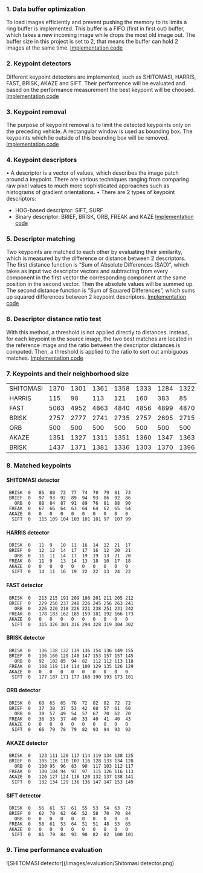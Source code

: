 ### 1. Data buffer optimization

To load images efficiently and prevent pushing the memory to its limits a ring buffer is implemented. This buffer is a FIFO (first in first out) buffer, which takes a new incoming image while drops the most old image out. The buffer size in this project is set to 2, that means the buffer can hold 2 images at the same time. [Implementation code](https://github.com/truongconghiep/SFND_2D_Feature_Tracking/blob/bfc5777227cdbdf56d30a30c00a31d162d60c63a/src/MidTermProject_Camera_Student.cpp#L65)

### 2. Keypoint detectors

Different keypoint detectors are implemented, such as SHITOMASI, HARRIS, FAST, BRISK, AKAZE and SIFT. Their performence will be evaluated and based on the performance measurement the best keypoint will be choosed. [Implementation code](https://github.com/truongconghiep/SFND_2D_Feature_Tracking/blob/bfc5777227cdbdf56d30a30c00a31d162d60c63a/src/matching2D_Student.cpp#L216)


### 3. Keypoint removal

The purpose of keypoint removal is to limit the detected keypoints only on the preceding vehicle. A rectangular window is used as bounding box. The keypoints which lie outside of this bounding box will be removed. [Implementation code](https://github.com/truongconghiep/SFND_2D_Feature_Tracking/blob/bfc5777227cdbdf56d30a30c00a31d162d60c63a/src/MidTermProject_Camera_Student.cpp#L102)


### 4. Keypoint descriptors

•	A descriptor is a vector of values, which describes the image patch around a keypoint. There are various techniques ranging from comparing raw pixel values to much more sophisticated approaches such as histograms of gradient orientations. 
•	There are 2 types of keypoint descriptors: 
-	HOG-based descriptor: SIFT, SURF
-	Binary descriptor: BRIEF, BRISK, ORB, FREAK and KAZE
[Implementation code](https://github.com/truongconghiep/SFND_2D_Feature_Tracking/blob/bfc5777227cdbdf56d30a30c00a31d162d60c63a/src/matching2D_Student.cpp#L79)

### 5. Descriptor matching

Two keypoints are matched to each other by evaluating their similarity, which is measured by the difference or distance between 2 descriptors.
The first distance function is “Sum of Absolute Differences (SAD)”, which takes as input two descriptor vectors and subtracting from every component in the first vector the corresponding component at the same position in the second vector. Then the absolute values will be summed up.
The second distance function is “Sum of Squared Differences”, which sums up squared differences between 2 keypoint descriptors.
[Implementation code](https://github.com/truongconghiep/SFND_2D_Feature_Tracking/blob/bfc5777227cdbdf56d30a30c00a31d162d60c63a/src/matching2D_Student.cpp#L49)

### 6. Descriptor distance ratio test

With this method, a threshold is not applied directly to distances. Instead, for each keypoint in the source image, the two best matches are located in the reference image and the ratio between the descriptor distances is computed. Then, a threshold is applied to the ratio to sort out ambiguous matches. [Implementation code](https://github.com/truongconghiep/SFND_2D_Feature_Tracking/blob/bfc5777227cdbdf56d30a30c00a31d162d60c63a/src/matching2D_Student.cpp#L66)

### 7. Keypoints and their neighborhood size



|         |     |     |     |     |     |     |     |     |     |     |
|---------|-----|-----|-----|-----|-----|-----|-----|-----|-----|-----|
|SHITOMASI| 1370|	1301|	1361|	1358|	1333|	1284|	1322|	1366|	1389|	1339|
|HARRIS   |  115|	  98|	 113|	 121|	 160|	 383|	  85|	 210|	 171|	 281|
|FAST     | 5063|	4952|	4863|	4840|	4856|	4899|	4870|	4868|	4996|	4997|
|BRISK    | 2757|	2777|	2741|	2735|	2757|	2695|	2715|	2628|	2639|	2672|
|ORB      |  500|	 500|	 500|	 500|	 500|	 500|	 500|	 500|	 500|	 500|
|AKAZE    | 1351|	1327|	1311|	1351|	1360|	1347|	1363|	1331|	1357|	1331|
|BRISK    | 1437|	1371|	1381|	1336|	1303|	1370|	1396|	1382|	1462|	1422|

### 8. Matched keypoints

#### SHITOMASI detector
     BRISK	0	85	80	73	77	74	70	79	81	73
     BRIEF	0	97	93	92	89	94	93	86	92	86
       ORB	0	88	84	87	91	89	76	81	88	90
     FREAK	0	67	66	64	63	64	64	62	65	64
     AKAZE	0	0	0	0	0	0	0	0	0	0
      SIFT	0	115	109	104	103	101	101	97	107	99
   
#### HARRIS detector
     BRISK	0	11	9	10	11	16	14	12	21	17
     BRIEF	0	12	12	14	17	17	16	12	20	21
       ORB	0	11	11	14	17	19	19	13	21	20
     FREAK	0	11	9	13	14	13	18	10	17	18
     AKAZE	0	0	0	0	0	0	0	0	0	0
      SIFT	0	14	11	16	19	22	22	13	24	22
      
#### FAST detector
     BRISK	0	213	215	191	209	186	201	211	205	212
     BRIEF	0	229	256	237	248	226	245	256	263	241
       ORB	0	226	220	218	226	221	238	251	231	242
     FREAK	0	178	183	162	185	159	181	192	166	173
     AKAZE	0	0	0	0	0	0	0	0	0	0
      SIFT	0	315	326	301	316	294	328	319	304	302

#### BRISK detector
     BRISK	0	136	138	132	139	136	154	136	149	155
     BRIEF	0	136	160	129	140	147	153	157	157	145
       ORB	0	92	102	85	94	82	112	112	113	118
     FREAK	0	108	119	114	114	100	129	135	126	129
     AKAZE	0	0	0	0	0	0	0	0	0	0
      SIFT	0	177	187	171	177	168	190	193	173	181

#### ORB detector 
     BRISK	0	60	65	65	76	72	82	82	72	72
     BRIEF	0	37	38	37	53	42	60	57	61	60
       ORB	0	39	57	49	54	57	67	70	62	70
     FREAK	0	38	33	37	40	33	40	41	40	43
     AKAZE	0	0	0	0	0	0	0	0	0	0
      SIFT	0	66	79	78	79	82	93	94	93	92

#### AKAZE detector
     BRISK	0	123	111	120	117	114	119	134	138	125
     BRIEF	0	105	116	110	107	116	128	133	134	128
       ORB	0	100	95	96	83	90	117	103	112	117
     FREAK	0	100	104	94	97	97	115	126	116	113
     AKAZE	0	126	127	124	116	120	132	137	138	141
      SIFT	0	132	134	129	136	136	147	147	153	149

#### SIFT detector
     BRISK	0	56	61	57	61	55	53	54	63	73
     BRIEF	0	62	70	62	66	52	58	70	70	84
       ORB	0	0	0	0	0	0	0	0	0	0
     FREAK	0	58	61	53	64	51	51	48	53	65
     AKAZE	0	0	0	0	0	0	0	0	0	0
      SIFT	0	81	79	84	93	90	82	82	100	101
      
### 9. Time performance evaluation

![SHITOMASI detector](/images/evaluation/Shitomasi detector.png)

